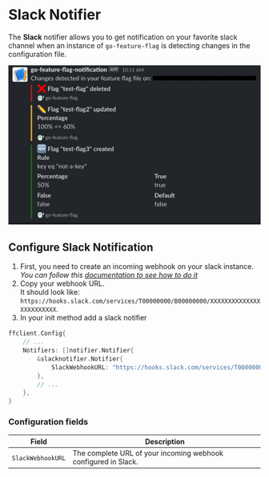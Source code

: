 # Slack Notifier
The **Slack** notifier allows you to get notification on your favorite slack channel when an instance of `go-feature-flag` is detecting changes in the configuration file.

<center><img src="/docs/notifier/slack_notification.png" /></center>

## Configure Slack Notification
1. First, you need to create an incoming webhook on your slack instance.  
   *You can follow this [documentation to see how to do it](https://api.slack.com/messaging/webhooks#getting_started)*
2. Copy your webhook URL.  
   It should look like: `https://hooks.slack.com/services/T00000000/B00000000/XXXXXXXXXXXXXXXXXXXXXXXX`.
3. In your init method add a slack notifier

```go linenums="1" hl_lines="5"
ffclient.Config{ 
    // ...
    Notifiers: []notifier.Notifier{
        &slacknotifier.Notifier{
            SlackWebhookURL: "https://hooks.slack.com/services/T00000000/B00000000/XXXXXXXXXXXXXXXXXXXXXXXX",
        },
        // ...
    },
}
```

### Configuration fields

| Field  | Description  |
|---|---|
|`SlackWebhookURL`   | The complete URL of your incoming webhook configured in Slack.  |
